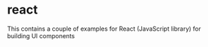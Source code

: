 # react
This contains a couple of examples for React (JavaScript library) for building UI components

